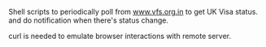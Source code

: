 Shell scripts to periodically poll from www.vfs.org.in to get UK Visa status. and do notification when there's status change.

curl is needed to emulate browser interactions with remote server.



